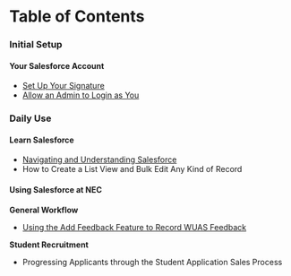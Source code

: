 # Table of Contents

### Initial Setup

#### Your Salesforce Account

* [Set Up Your Signature](broken-reference)
* [Allow an Admin to Login as You](broken-reference)

### Daily Use

#### Learn Salesforce

* [Navigating and Understanding Salesforce](sales-and-recruiting/daily-use/learn-salesforce/navigating-and-understanding-salesforce.md)
* How to Create a List View and Bulk Edit Any Kind of Record

#### Using Salesforce at NEC

**General Workflow**

* [Using the Add Feedback Feature to Record WUAS Feedback](sales-and-recruiting/daily-use/using-salesforce-at-nec/using-the-add-feedback-feature-to-record-wuas-feedback.md)

**Student Recruitment**

* Progressing Applicants through the Student Application Sales Process
